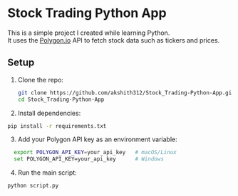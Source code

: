 # Stock Trading Python App

This is a simple project I created while learning Python.  
It uses the [Polygon.io](https://polygon.io) API to fetch stock data such as tickers and prices.

## Setup

1. Clone the repo:
   ```bash
   git clone https://github.com/akshith312/Stock_Trading-Python-App.git
   cd Stock_Trading-Python-App
   ```

2. Install dependencies:

  ```bash
  pip install -r requirements.txt
  ```

3. Add your Polygon API key as an environment variable:
```bash
  export POLYGON_API_KEY=your_api_key   # macOS/Linux
  set POLYGON_API_KEY=your_api_key      # Windows
```


4. Run the main script:
  ```bash
  python script.py
  ```

